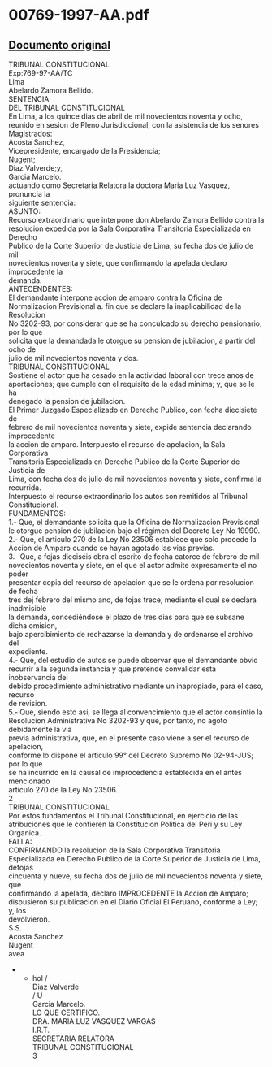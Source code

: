 
00769-1997-AA.pdf
=================
  
[Documento original](https://tc.gob.pe/jurisprudencia/1998/00769-1997-AA.pdf)  
---  
TRIBUNAL CONSTITUCIONAL  
Exp:769-97-AA/TC  
Lima  
Abelardo Zamora Bellido.  
SENTENCIA  
DEL TRIBUNAL CONSTITUCIONAL  
En Lima, a los quince dias de abril de mil novecientos noventa y ocho,  
reunido en sesion de Pleno Jurisdiccional, con la asistencia de los senores  
Magistrados:  
Acosta Sanchez,  
Vicepresidente, encargado de la Presidencia;  
Nugent;  
Diaz Valverde;y,  
Garcia Marcelo.  
actuando como Secretaria Relatora la doctora Maria Luz Vasquez, pronuncia la  
siguiente sentencia:  
ASUNTO:  
Recurso extraordinario que interpone don Abelardo Zamora Bellido contra la  
resolucion expedida por la Sala Corporativa Transitoria Especializada en Derecho  
Publico de la Corte Superior de Justicia de Lima, su fecha dos de julio de mil  
novecientos noventa y siete, que confirmando la apelada declaro improcedente la  
demanda.  
ANTECENDENTES:  
El demandante interpone accion de amparo contra la Oficina de  
Normalizacion Previsional a. fin que se declare la inaplicabilidad de la Resolucion  
No 3202-93, por considerar que se ha conculcado su derecho pensionario, por lo que  
solicita que la demandada le otorgue su pension de jubilacion, a partir del ocho de  
julio de mil novecientos noventa y dos.  
TRIBUNAL CONSTITUCIONAL  
Sostiene el actor que ha cesado en la actividad laboral con trece anos de  
aportaciones; que cumple con el requisito de la edad minima; y, que se le ha  
denegado la pension de jubilacion.  
El Primer Juzgado Especializado en Derecho Publico, con fecha diecisiete de  
febrero de mil novecientos noventa y siete, expide sentencia declarando improcedente  
la accion de amparo. Interpuesto el recurso de apelacion, la Sala Corporativa  
Transitoria Especializada en Derecho Publico de la Corte Superior de Justicia de  
Lima, con fecha dos de julio de mil novecientos noventa y siete, confirma la  
recurrida.  
Interpuesto el recurso extraordinario los autos son remitidos al Tribunal  
Constitucional.  
FUNDAMENTOS:  
1.- Que, el demandante solicita que la Oficina de Normalizacion Previsional  
le otorgue pension de jubilacion bajo el régimen del Decreto Ley No 19990.  
2.- Que, el articulo 270 de la Ley No 23506 establece que solo procede la  
Accion de Amparo cuando se hayan agotado las vias previas.  
3.- Que, a fojas dieciséis obra el escrito de fecha catorce de febrero de mil  
novecientos noventa y siete, en el que el actor admite expresamente el no poder  
presentar copia del recurso de apelacion que se le ordena por resolucion de fecha  
tres dej febrero del mismo ano, de fojas trece, mediante el cual se declara inadmisible  
la demanda, concediéndose el plazo de tres dias para que se subsane dicha omision,  
bajo apercibimiento de rechazarse la demanda y de ordenarse el archivo del  
expediente.  
4.- Que, del estudio de autos se puede observar que el demandante obvio  
recurrir a la segunda instancia y que pretende convalidar esta inobservancia del  
debido procedimiento administrativo mediante un inapropiado, para el caso, recurso  
de revision.  
5.- Que, siendo esto asi, se llega al convencimiento que el actor consintio la  
Resolucion Administrativa No 3202-93 y que, por tanto, no agoto debidamente la via  
previa administrativa, que, en el presente caso viene a ser el recurso de apelacion,  
conforme lo dispone el articulo 99° del Decreto Supremo No 02-94-JUS; por lo que  
se ha incurrido en la causal de improcedencia establecida en el antes mencionado  
articulo 270 de la Ley No 23506.  
2  
TRIBUNAL CONSTITUCIONAL  
Por estos fundamentos el Tribunal Constitucional, en ejercicio de las  
atribuciones que le confieren la Constitucion Politica del Peri y su Ley Organica.  
FALLA:  
CONFIRMANDO la resolucion de la Sala Corporativa Transitoria  
Especializada en Derecho Publico de la Corte Superior de Justicia de Lima, defojas  
cincuenta y nueve, su fecha dos de julio de mil novecientos noventa y siete, que  
confirmando la apelada, declaro IMPROCEDENTE la Accion de Amparo;  
dispusieron su publicacion en el Diario Oficial El Peruano, conforme a Ley; y, los  
devolvieron.  
S.S.  
Acosta Sanchez  
Nugent  
avea  
- - hol /  
Diaz Valverde  
/ U  
Garcia Marcelo.  
LO QUE CERTIFICO.  
DRA. MARIA LUZ VASQUEZ VARGAS  
I.R.T.  
SECRETARIA RELATORA  
TRIBUNAL CONSTITUCIONAL  
3